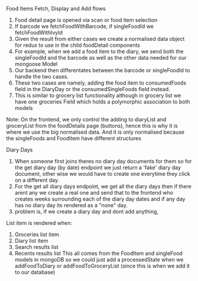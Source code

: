 Food Items Fetch, Display and Add flows

1. Food detail page is opened via scan or food item selection
2. If barcode we fetchFoodWithBarcode, if singleFoodId we fetchFoodWithIvyId
3. Given the result from either cases we create a normalised data object for redux to use in the child foodDetail components
4. For example, when we add a food item to the diary, we send both the singleFoodId and the barcode as well as the other data needed for our mongoose Model
5. Our backend then differentates between the barcode or singleFoodId to handle the two cases.
6. These two cases are namely, adding the food item to consumedFoods field in the DiaryDay or the consumedSingleFoods field instead.
7. This is similar to grocery list functionality although in grocery list we have one groceries Field which holds a polymorphic association to both models


Note: On the frontend, we only control the adding to diaryList and groceryList from the foodDetails page (buttons), hence this is why it is where we use the big normalised data. And it is only normalised because the singleFoods and FoodItem have different structures


Diary Days

1. When someone first joins theres no diary day documents for them so for the get diary day (by date) endpoint we just return a 'fake' diary day document, other wise we would have to create one everytime they click on a different day.
2. For the get all diary days endpoint, we get all the diary days then if there arent 
any we create a real one and send that to the frontend who creates weeks surrounding each of the diary day dates and if any day has no diary day its rendered as a "none" day.
3. problem is, if we create a diary day and dont add anything, 


List item is rendered when:
1. Groceries list item
2. Diary list item
3. Search results list
4. Recents results list
This all comes from the FoodItem and singleFood models in mongoDB so we could just add a processedState when we addFoodToDiary or addFoodToGroceryList (since this is when we add it to our database)
